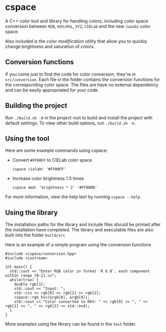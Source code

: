 # cspace
A C++ color tool and library for handling colors, including color space conversion between `RGB`, `HSV/HSL`, `XYZ`, `CIELab` and the new `Jzazbz` color space.

Also included is the _color modification_ utility that allow you to quickly change brightness and saturation of colors.

## Conversion functions
If you come just to find the code for color conversion, they're in `src/conversion`. Each file in the folder contains the conversion functions for the corresponding color space. The files are have no external dependency and can be easily appropriated for your code.

## Building the project
Run `./build.sh -A` in the project root to build and install the project with default settings. To view other build options, run `./build.sh -h`.

## Using the tool
Here are some example commands using cspace:
- Convert `#FF00FF` to CIELab color space

  `cspace cielab! '#FF00FF'`
  
- Increase color brightness 1.5 times

  `cspace mod: 'brightness * 2' '#FF0000'`
  
For more information, view the help text by running `cspace --help`

## Using the library
The installation paths for the library and include files should be printed after the installation have completed. The library and executable files are also built into the folder `build/src`

Here is an example of a simple program using the conversion functions
```
#include <cspace/conversion.hpp>
#include <iostream>

int main() {
  std::cout << "Enter RGB color in format 'R G B', each component within range [0-1].\n";
  while(true) {
    double rgb[3];
    std::cout << "Input: ";
    std::cin >> rgb[0] >> rgb[1] >> rgb[2];
    cspace::rgb_hsv(&rgb[0], &rgb[0]);
    std::cout << "Color converted to HSV: " << rgb[0] << ", " << rgb[1] << ", " << rgb[2] << std::endl;
  }
}
```
More examples using the library can be found in the `test` folder.
